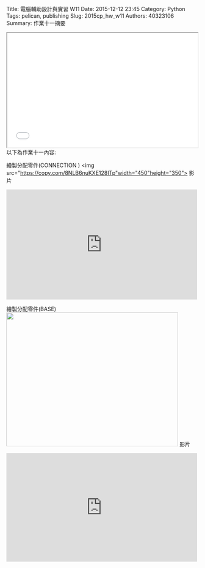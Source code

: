 Title: 電腦輔助設計與實習  W11
Date: 2015-12-12 23:45
Category: Python
Tags: pelican, publishing
Slug: 2015cp_hw_w11
Authors: 40323106
Summary: 作業十一摘要

<iframe src="40323106_cp_w11_p.html" width="500" height="300"></iframe>
以下為作業十一內容:

繪製分配零件(CONNECTION )
<img src="https://copy.com/8NLB6nuKXE128ITp"width="450"height="350">
影片
<p>
<iframe src="https://player.vimeo.com/video/150562173" width="500" height="288" frameborder="0" webkitallowfullscreen mozallowfullscreen allowfullscreen></iframe> 
</p>
繪製分配零件(BASE)
<img src="https://copy.com/WQnQJCqFmruB8sEx"width="450"height="350">
影片
<p>
<iframe src="https://player.vimeo.com/video/150562169" width="500" height="284" frameborder="0" webkitallowfullscreen mozallowfullscreen allowfullscreen></iframe> 
</p>